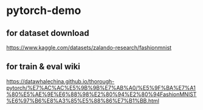 # pytorch-demo

## for dataset download 
https://www.kaggle.com/datasets/zalando-research/fashionmnist

## for train & eval wiki 
https://datawhalechina.github.io/thorough-pytorch/%E7%AC%AC%E5%9B%9B%E7%AB%A0/%E5%9F%BA%E7%A1%80%E5%AE%9E%E6%88%98%E2%80%94%E2%80%94FashionMNIST%E6%97%B6%E8%A3%85%E5%88%86%E7%B1%BB.html
